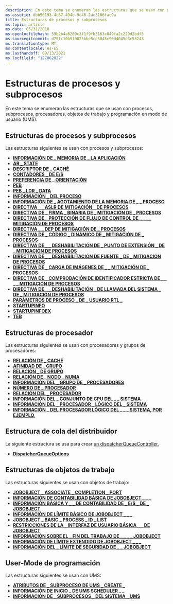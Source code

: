 ```yaml
---
description: En este tema se enumeran las estructuras que se usan con procesos, subprocesos, procesadores, objetos de trabajo y programación en modo de usuario (UMS).
ms.assetid: dbb50193-4c67-494e-9c46-2ac3106fac9a
title: Estructuras de procesos y subprocesos
ms.topic: article
ms.date: 05/31/2018
ms.openlocfilehash: 59b2b4a8209c3f1f9fb3163c849fa2c229d2bdf5
ms.sourcegitcommit: d75fc10b9f0825bbe5ce5045c90d4045e3c53243
ms.translationtype: MT
ms.contentlocale: es-ES
ms.lasthandoff: 09/13/2021
ms.locfileid: "127062822"
---
```

# <a name="process-and-thread-structures"></a>Estructuras de procesos y subprocesos

En este tema se enumeran las estructuras que se usan con procesos, subprocesos, procesadores, objetos de trabajo y programación en modo de usuario (UMS).

## <a name="process-and-thread-structures"></a>Estructuras de procesos y subprocesos

Las estructuras siguientes se usan con procesos y subprocesos:

-   [**INFORMACIÓN DE \_ MEMORIA DE \_ LA APLICACIÓN**](/windows/win32/api/processthreadsapi/ns-processthreadsapi-app_memory_information)
-   [**AR \_ STATE**](/windows/win32/api/winuser/ne-winuser-ar_state)
-   [**DESCRIPTOR DE \_ CACHÉ**](/windows/desktop/api/WinNT/ns-winnt-cache_descriptor)
-   [**CONTADORES \_ DE E/S**](/windows/desktop/api/WinNT/ns-winnt-io_counters)
-   [**PREFERENCIA DE \_ ORIENTACIÓN**](/windows/desktop/api/WinUser/ne-winuser-orientation_preference)
-   [**PEB**](/windows/desktop/api/Winternl/ns-winternl-peb)
-   [**PEB \_ LDR \_ DATA**](/windows/desktop/api/Winternl/ns-winternl-peb_ldr_data)
-   [**INFORMACIÓN \_ DEL PROCESO**](/windows/win32/api/processthreadsapi/ns-processthreadsapi-process_information)
-   [**INFORMACIÓN DE \_ AGOTAMIENTO DE LA MEMORIA DE \_ \_ PROCESO**](/windows/win32/api/processthreadsapi/ns-processthreadsapi-process_memory_exhaustion_info)
-   [**DIRECTIVA \_ \_ ASLR DE MITIGACIÓN \_ DE PROCESOS**](/windows/desktop/api/WinNT/ns-winnt-process_mitigation_aslr_policy)
-   [**DIRECTIVA DE \_ FIRMA \_ BINARIA DE \_ MITIGACIÓN DE \_ PROCESOS**](/windows/desktop/api/WinNT/ns-winnt-process_mitigation_binary_signature_policy)
-   [**DIRECTIVA DE \_ PROTECCIÓN DE FLUJO DE CONTROL DE \_ \_ \_ \_ MITIGACIÓN DE PROCESOS**](/windows/desktop/api/WinNT/ns-winnt-process_mitigation_control_flow_guard_policy)
-   [**DIRECTIVA \_ \_ DEP DE MITIGACIÓN DE \_ PROCESOS**](/windows/desktop/api/WinNT/ns-winnt-process_mitigation_dep_policy)
-   [**DIRECTIVA DE \_ CÓDIGO \_ DINÁMICO DE \_ MITIGACIÓN DE \_ PROCESOS**](/windows/desktop/api/WinNT/ns-winnt-process_mitigation_dynamic_code_policy)
-   [**DIRECTIVA DE \_ \_ DESHABILITACIÓN DE \_ PUNTO DE EXTENSIÓN \_ DE \_ MITIGACIÓN DE PROCESOS**](/windows/desktop/api/winnt/ns-winnt-process_mitigation_extension_point_disable_policy)
-   [**DIRECTIVA DE \_ \_ DESHABILITACIÓN DE FUENTE \_ DE \_ MITIGACIÓN DE PROCESOS**](/windows/desktop/api/WinNT/ns-winnt-process_mitigation_font_disable_policy)
-   [**DIRECTIVA DE \_ CARGA DE IMÁGENES DE \_ \_ MITIGACIÓN DE \_ PROCESOS**](/windows/desktop/api/WinNT/ns-winnt-process_mitigation_image_load_policy)
-   [**DIRECTIVA DE \_ COMPROBACIÓN DE IDENTIFICADOR ESTRICTA DE \_ \_ \_ \_ MITIGACIÓN DE PROCESOS**](/windows/desktop/api/WinNT/ns-winnt-process_mitigation_strict_handle_check_policy)
-   [**DIRECTIVA DE \_ \_ DESHABILITACIÓN \_ DE LLAMADA DEL SISTEMA \_ DE \_ MITIGACIÓN DE PROCESOS**](/windows/desktop/api/WinNT/ns-winnt-process_mitigation_system_call_disable_policy)
-   [**PARÁMETROS DE PROCESO \_ DE \_ USUARIO RTL \_**](/windows/desktop/api/Winternl/ns-winternl-rtl_user_process_parameters)
-   [**STARTUPINFO**](/windows/win32/api/processthreadsapi/ns-processthreadsapi-startupinfoa)
-   [**STARTUPINFOEX**](/windows/desktop/api/WinBase/ns-winbase-startupinfoexa)
-   [**TEB**](/windows/desktop/api/Winternl/ns-winternl-teb)

## <a name="processor-structures"></a>Estructuras de procesador

Las estructuras siguientes se usan con procesadores y grupos de procesadores:

-   [**RELACIÓN DE \_ CACHÉ**](/windows/desktop/api/WinNT/ns-winnt-cache_relationship)
-   [**AFINIDAD DE \_ GRUPO**](/windows/desktop/api/WinNT/ns-winnt-group_affinity)
-   [**RELACIÓN \_ DE GRUPO**](/windows/desktop/api/WinNT/ns-winnt-group_relationship)
-   [**RELACIÓN DE \_ NODO \_ NUMA**](/windows/desktop/api/WinNT/ns-winnt-numa_node_relationship)
-   [**INFORMACIÓN DEL \_ GRUPO DE \_ PROCESADORES**](/windows/desktop/api/WinNT/ns-winnt-processor_group_info)
-   [**NÚMERO DE \_ PROCESADOR**](/windows/desktop/api/WinNT/ns-winnt-processor_number)
-   [**RELACIÓN DEL \_ PROCESADOR**](/windows/desktop/api/WinNT/ne-winnt-logical_processor_relationship)
-   [**INFORMACIÓN DEL \_ CONJUNTO DE CPU DEL \_ \_ SISTEMA**](/windows/desktop/api/winnt/ns-winnt-system_cpu_set_information)
-   [**INFORMACIÓN DEL \_ PROCESADOR \_ LÓGICO DEL \_ SISTEMA**](/windows/desktop/api/WinNT/ns-winnt-system_logical_processor_information)
-   [**INFORMACIÓN \_ DEL PROCESADOR LÓGICO DEL \_ \_ \_ SISTEMA, POR EJEMPLO,**](/windows/desktop/api/WinNT/ns-winnt-system_logical_processor_information_ex)

## <a name="dispatcher-queue-structure"></a>Estructura de cola del distribuidor

La siguiente estructura se usa para crear [un dispatcherQueueController.](/uwp/api/windows.system.dispatcherqueuecontroller)

-   [**DispatcherQueueOptions**](/windows/desktop/api/DispatcherQueue/ns-dispatcherqueue-dispatcherqueueoptions)

## <a name="job-object-structures"></a>Estructuras de objetos de trabajo

Las estructuras siguientes se usan con objetos de trabajo:

-   [**JOBOBJECT \_ ASSOCIATE \_ COMPLETION \_ PORT**](/windows/desktop/api/WinNT/ns-winnt-jobobject_associate_completion_port)
-   [**INFORMACIÓN DE CONTABILIDAD BÁSICA DE JOBOBJECT \_ \_ \_**](/windows/desktop/api/WinNT/ns-winnt-jobobject_basic_accounting_information)
-   [**INFORMACIÓN BÁSICA Y \_ \_ DE CONTABILIDAD DE \_ E/S \_ DE \_ JOBOBJECT**](/windows/desktop/api/WinNT/ns-winnt-jobobject_basic_and_io_accounting_information)
-   [**INFORMACIÓN DE LÍMITE BÁSICO DE JOBOBJECT \_ \_ \_**](/windows/desktop/api/WinNT/ns-winnt-jobobject_basic_limit_information)
-   [**JOBOBJECT \_ BASIC \_ PROCESS \_ ID \_ LIST**](/windows/desktop/api/WinNT/ns-winnt-jobobject_basic_process_id_list)
-   [**RESTRICCIONES DE LA \_ INTERFAZ DE USUARIO BÁSICA \_ \_ DE JOBOBJECT**](/windows/desktop/api/WinNT/ns-winnt-jobobject_basic_ui_restrictions)
-   [**INFORMACIÓN SOBRE EL \_ FIN DEL TRABAJO DE \_ \_ \_ \_ JOBOBJECT**](/windows/desktop/api/WinNT/ns-winnt-jobobject_end_of_job_time_information)
-   [**INFORMACIÓN DE LÍMITE EXTENDIDO DE JOBOBJECT \_ \_ \_**](/windows/desktop/api/WinNT/ns-winnt-jobobject_extended_limit_information)
-   [**INFORMACIÓN DEL \_ LÍMITE DE SEGURIDAD DE \_ \_ JOBOBJECT**](/windows/desktop/api/WinNT/ns-winnt-jobobject_security_limit_information)

## <a name="user-mode-scheduling-structures"></a>User-Mode de programación

Las estructuras siguientes se usan con UMS:

-   [**ATRIBUTOS DE \_ SUBPROCESO DE UMS \_ CREATE \_**](/windows/desktop/api/WinNT/ns-winnt-ums_create_thread_attributes)
-   [**INFORMACIÓN DE INICIO \_ DE UMS SCHEDULER \_ \_**](/windows/desktop/api/WinBase/ns-winbase-ums_scheduler_startup_info)
-   [**INFORMACIÓN DE \_ SUBPROCESOS \_ DEL SISTEMA \_ UMS**](/windows/desktop/api/WinBase/ns-winbase-ums_system_thread_information)

 

 
